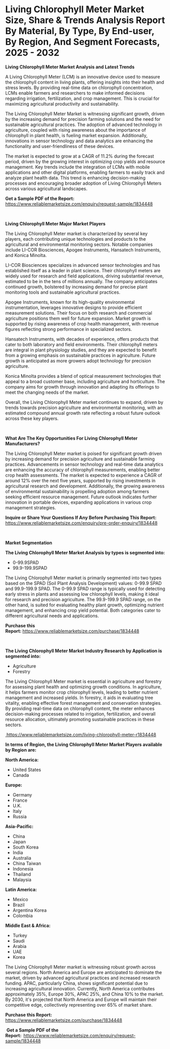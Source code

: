 <p><h1>Living Chlorophyll Meter Market Size, Share & Trends Analysis Report By Material, By Type, By End-user, By Region, And Segment Forecasts, 2025 - 2032</h1></p><p><strong>Living Chlorophyll Meter Market Analysis and Latest Trends</strong></p>
<p><p>A Living Chlorophyll Meter (LCM) is an innovative device used to measure the chlorophyll content in living plants, offering insights into their health and stress levels. By providing real-time data on chlorophyll concentration, LCMs enable farmers and researchers to make informed decisions regarding irrigation, fertilization, and crop management. This is crucial for maximizing agricultural productivity and sustainability.</p><p>The Living Chlorophyll Meter Market is witnessing significant growth, driven by the increasing demand for precision farming solutions and the need for sustainable agricultural practices. The adoption of advanced technology in agriculture, coupled with rising awareness about the importance of chlorophyll in plant health, is fueling market expansion. Additionally, innovations in sensor technology and data analytics are enhancing the functionality and user-friendliness of these devices.</p><p>The market is expected to grow at a CAGR of 11.2% during the forecast period, driven by the growing interest in optimizing crop yields and resource management. Key trends include the integration of LCMs with mobile applications and other digital platforms, enabling farmers to easily track and analyze plant health data. This trend is enhancing decision-making processes and encouraging broader adoption of Living Chlorophyll Meters across various agricultural landscapes.</p></p>
<p><strong>Get a Sample PDF of the Report:&nbsp;</strong> <a href="https://www.reliablemarketsize.com/enquiry/request-sample/1834448?utm_campaign=3566&utm_medium=2&utm_source=Github&utm_content=ia&utm_term=16042025&utm_id=living-chlorophyll-meter">https://www.reliablemarketsize.com/enquiry/request-sample/1834448</a></p>
<p>&nbsp;</p>
<p><strong>Living Chlorophyll Meter Major Market Players</strong></p>
<p><p>The Living Chlorophyll Meter market is characterized by several key players, each contributing unique technologies and products to the agricultural and environmental monitoring sectors. Notable companies include LI-COR Biosciences, Apogee Instruments, Hansatech Instruments, and Konica Minolta.</p><p>LI-COR Biosciences specializes in advanced sensor technologies and has established itself as a leader in plant science. Their chlorophyll meters are widely used for research and field applications, driving substantial revenue, estimated to be in the tens of millions annually. The company anticipates continued growth, bolstered by increasing demand for precise plant monitoring tools and sustainable agricultural practices.</p><p>Apogee Instruments, known for its high-quality environmental instrumentation, leverages innovative designs to provide efficient measurement solutions. Their focus on both research and commercial agriculture positions them well for future expansion. Market growth is supported by rising awareness of crop health management, with revenue figures reflecting strong performance in specialized sectors.</p><p>Hansatech Instruments, with decades of experience, offers products that cater to both laboratory and field environments. Their chlorophyll meters are integral in plant physiology studies, and they are expected to benefit from a growing emphasis on sustainable practices in agriculture. Future growth is anticipated as more growers adopt technology for precision agriculture.</p><p>Konica Minolta provides a blend of optical measurement technologies that appeal to a broad customer base, including agriculture and horticulture. The company aims for growth through innovation and adapting its offerings to meet the changing needs of the market.</p><p>Overall, the Living Chlorophyll Meter market continues to expand, driven by trends towards precision agriculture and environmental monitoring, with an estimated compound annual growth rate reflecting a robust future outlook across these key players.</p></p>
<p>&nbsp;</p>
<p><strong>What Are The Key Opportunities For Living Chlorophyll Meter Manufacturers?</strong></p>
<p><p>The Living Chlorophyll Meter market is poised for significant growth driven by increasing demand for precision agriculture and sustainable farming practices. Advancements in sensor technology and real-time data analytics are enhancing the accuracy of chlorophyll measurements, enabling better crop health assessments. The market is expected to experience a CAGR of around 12% over the next five years, supported by rising investments in agricultural research and development. Additionally, the growing awareness of environmental sustainability is propelling adoption among farmers seeking efficient resource management. Future outlook indicates further innovation in portable devices, expanding applications in various crop management strategies.</p></p>
<p><strong>Inquire or Share Your Questions If Any Before Purchasing This Report:</strong> <a href="https://www.reliablemarketsize.com/enquiry/pre-order-enquiry/1834448?utm_campaign=3566&utm_medium=2&utm_source=Github&utm_content=ia&utm_term=16042025&utm_id=living-chlorophyll-meter">https://www.reliablemarketsize.com/enquiry/pre-order-enquiry/1834448</a></p>
<p>&nbsp;</p>
<p><strong>Market Segmentation</strong></p>
<p><strong>The Living Chlorophyll Meter Market Analysis by types is segmented into:</strong></p>
<p><ul><li>0-99.9SPAD</li><li>99.9-199.9SPAD</li></ul></p>
<p><p>The Living Chlorophyll Meter market is primarily segmented into two types based on the SPAD (Soil Plant Analysis Development) values: 0-99.9 SPAD and 99.9-199.9 SPAD. The 0-99.9 SPAD range is typically used for detecting early stress in plants and assessing low chlorophyll levels, making it ideal for research and precision agriculture. The 99.9-199.9 SPAD range, on the other hand, is suited for evaluating healthy plant growth, optimizing nutrient management, and enhancing crop yield potential. Both categories cater to different agricultural needs and applications.</p></p>
<p><strong>Purchase this Report:&nbsp;</strong><a href="https://www.reliablemarketsize.com/purchase/1834448?utm_campaign=3566&utm_medium=2&utm_source=Github&utm_content=ia&utm_term=16042025&utm_id=living-chlorophyll-meter">https://www.reliablemarketsize.com/purchase/1834448</a></p>
<p>&nbsp;</p>
<p><strong>The Living Chlorophyll Meter Market Industry Research by Application is segmented into:</strong></p>
<p><ul><li>Agriculture</li><li>Forestry</li></ul></p>
<p><p>The Living Chlorophyll Meter market is essential in agriculture and forestry for assessing plant health and optimizing growth conditions. In agriculture, it helps farmers monitor crop chlorophyll levels, leading to better nutrient management and increased yields. In forestry, it aids in evaluating tree vitality, enabling effective forest management and conservation strategies. By providing real-time data on chlorophyll content, the meter enhances decision-making processes related to irrigation, fertilization, and overall resource allocation, ultimately promoting sustainable practices in these sectors.</p></p>
<p><a href="https://www.reliablemarketsize.com/living-chlorophyll-meter-r1834448?utm_campaign=3566&utm_medium=2&utm_source=Github&utm_content=ia&utm_term=16042025&utm_id=living-chlorophyll-meter">&nbsp;https://www.reliablemarketsize.com/living-chlorophyll-meter-r1834448</a></p>
<p><strong>In terms of Region, the Living Chlorophyll Meter Market Players available by Region are:</strong></p>
<p>
    <p> <strong> North America: </strong>
        <ul>
            <li>United States</li>
            <li>Canada</li>
        </ul>
        </p> 
    <p> <strong> Europe: </strong>
        <ul>
            <li>Germany</li>
            <li>France</li>
            <li>U.K.</li>
            <li>Italy</li>
            <li>Russia</li>
        </ul>
        </p> 
    <p> <strong> Asia-Pacific: </strong>
        <ul>
            <li>China</li>
            <li>Japan</li>
            <li>South Korea</li>
            <li>India</li>
            <li>Australia</li>
            <li>China Taiwan</li>
            <li>Indonesia</li>
            <li>Thailand</li>
            <li>Malaysia</li>
        </ul>
        </p> 
    <p> <strong> Latin America: </strong>
        <ul>
            <li>Mexico</li>
            <li>Brazil</li>
            <li>Argentina Korea</li>
            <li>Colombia</li>
        </ul>
        </p> 
    <p> <strong> Middle East & Africa: </strong>
        <ul>
            <li>Turkey</li>
            <li>Saudi</li>
            <li>Arabia</li>
            <li>UAE</li>
            <li>Korea</li>
        </ul>
    </p>
    </p>
<p><p>The Living Chlorophyll Meter market is witnessing robust growth across several regions. North America and Europe are anticipated to dominate the market, driven by advanced agricultural practices and increased research funding. APAC, particularly China, shows significant potential due to increasing agricultural innovation. Currently, North America contributes approximately 35%, Europe 30%, APAC 25%, and China 10% to the market. By 2030, it's projected that North America and Europe will maintain their competitive edge, collectively representing over 65% of market share.</p></p>
<p><strong>Purchase this Report: </strong><a href="https://www.reliablemarketsize.com/purchase/1834448?utm_campaign=3566&utm_medium=2&utm_source=Github&utm_content=ia&utm_term=16042025&utm_id=living-chlorophyll-meter">https://www.reliablemarketsize.com/purchase/1834448</a></p>
<p>&nbsp;<strong>Get a Sample PDF of the Report:&nbsp;&nbsp;</strong><a href="https://www.reliablemarketsize.com/enquiry/request-sample/1834448?utm_campaign=3566&utm_medium=2&utm_source=Github&utm_content=ia&utm_term=16042025&utm_id=living-chlorophyll-meter">https://www.reliablemarketsize.com/enquiry/request-sample/1834448</a></p>
<p><strong></strong></p>
<p><p></p><p></p><p></p></p>